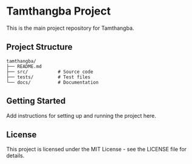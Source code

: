 # Tamthangba Project

This is the main project repository for Tamthangba.

## Project Structure

```
tamthangba/
├── README.md
├── src/           # Source code
├── tests/         # Test files
└── docs/          # Documentation
```

## Getting Started

Add instructions for setting up and running the project here.

## License

This project is licensed under the MIT License - see the LICENSE file for details.

